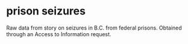 prison seizures
====

Raw data from story on seizures in B.C. from federal prisons. Obtained through an Access to Information request.
